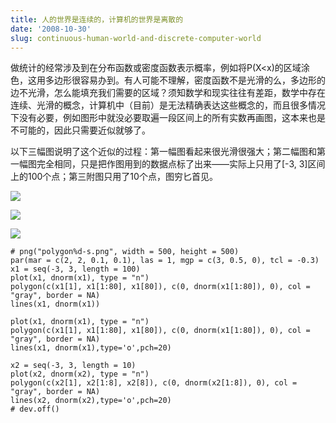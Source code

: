 ```yaml
---
title: 人的世界是连续的，计算机的世界是离散的
date: '2008-10-30'
slug: continuous-human-world-and-discrete-computer-world
---
```


做统计的经常涉及到在分布函数或密度函数表示概率，例如将P(X<x)的区域涂色，这用多边形很容易办到。有人可能不理解，密度函数不是光滑的么，多边形的边不光滑，怎么能填充我们需要的区域？须知数学和现实往往有差距，数学中存在连续、光滑的概念，计算机中（目前）是无法精确表达这些概念的，而且很多情况下没有必要，例如图形中就没必要取遍一段区间上的所有实数再画图，这本来也是不可能的，因此只需要近似就够了。

以下三幅图说明了这个近似的过程：第一幅图看起来很光滑很强大；第二幅图和第一幅图完全相同，只是把作图用到的数据点标了出来——实际上只用了[-3, 3]区间上的100个点；第三附图只用了10个点，图穷匕首见。


![](https://db.yihui.org/imgur/3gwKxy0.png)

![](https://db.yihui.org/imgur/doMWd56.png)

![](https://db.yihui.org/imgur/tdebC87.png)

    # png("polygon%d-s.png", width = 500, height = 500)
    par(mar = c(2, 2, 0.1, 0.1), las = 1, mgp = c(3, 0.5, 0), tcl = -0.3)
    x1 = seq(-3, 3, length = 100)
    plot(x1, dnorm(x1), type = "n")
    polygon(c(x1[1], x1[1:80], x1[80]), c(0, dnorm(x1[1:80]), 0), col = "gray", border = NA)
    lines(x1, dnorm(x1)) 
    
    plot(x1, dnorm(x1), type = "n")
    polygon(c(x1[1], x1[1:80], x1[80]), c(0, dnorm(x1[1:80]), 0), col = "gray", border = NA)
    lines(x1, dnorm(x1),type='o',pch=20) 
    
    x2 = seq(-3, 3, length = 10)
    plot(x2, dnorm(x2), type = "n")
    polygon(c(x2[1], x2[1:8], x2[8]), c(0, dnorm(x2[1:8]), 0), col = "gray", border = NA)
    lines(x2, dnorm(x2),type='o',pch=20)
    # dev.off()
